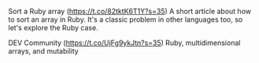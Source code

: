 

Sort a Ruby array (https://t.co/82tktK6T1Y?s=35)
A short article about how to sort an array in Ruby. It's a classic problem in other languages too, so let's explore the Ruby case.

DEV Community (https://t.co/UjFg9ykJtn?s=35) Ruby, multidimensional arrays, and mutability

